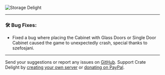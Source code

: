 ![Storage Delight](https://cdn.modrinth.com/data/LTTvOp5L/images/2b37126dcef53cff8488de1a496c013b90103075.png)

***

### 🛠️ Bug Fixes:

- Fixed a bug where placing the Cabinet with Glass Doors or Single Door Cabinet caused the game to unexpectedly crash, special thanks to szefosjani.

***

Send your suggestions or report any issues on [GitHub](https://github.com/axperty/storagedelight/issues/new). Support Crate Delight by [creating your own server](https://url-shortener.curseforge.com/p5i2k) or [donating on PayPal](https://paypal.me/kevgelhorn).